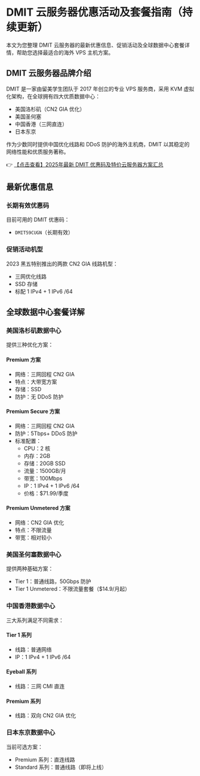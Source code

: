# DMIT 云服务器优惠活动及套餐指南（持续更新）

本文为您整理 DMIT 云服务器的最新优惠信息、促销活动及全球数据中心套餐详情，帮助您选择最适合的海外 VPS 主机方案。

## DMIT 云服务器品牌介绍

DMIT 是一家由留美学生团队于 2017 年创立的专业 VPS 服务商，采用 KVM 虚拟化架构，在全球拥有四大优质数据中心：

- 美国洛杉矶（CN2 GIA 优化）
- 美国圣何塞
- 中国香港（三网直连）
- 日本东京

作为少数同时提供中国优化线路和 DDoS 防护的海外主机商，DMIT 以其稳定的网络性能和优质服务著称。

👉 [【点击查看】2025年最新 DMIT 优惠码及特价云服务器方案汇总](https://bit.ly/dmit_coupon)

## 最新优惠信息

### 长期有效优惠码
目前可用的 DMIT 优惠码：
- `DMIT59CUGN`（长期有效）

### 促销活动机型
2023 黑五特别推出的两款 CN2 GIA 线路机型：
- 三网优化线路
- SSD 存储
- 标配 1 IPv4 + 1 IPv6 /64

## 全球数据中心套餐详解

### 美国洛杉矶数据中心
提供三种优化方案：

#### Premium 方案
- 网络：三网回程 CN2 GIA
- 特点：大带宽方案
- 存储：SSD
- 防护：无 DDoS 防护

#### Premium Secure 方案
- 网络：三网回程 CN2 GIA
- 防护：5Tbps+ DDoS 防护
- 标准配置：
  - CPU：2 核
  - 内存：2GB
  - 存储：20GB SSD
  - 流量：1500GB/月
  - 带宽：100Mbps
  - IP：1 IPv4 + 1 IPv6 /64
  - 价格：$71.99/季度

#### Premium Unmetered 方案
- 网络：CN2 GIA 优化
- 特点：不限流量
- 带宽：相对较小

### 美国圣何塞数据中心
提供两种基础方案：
- Tier 1：普通线路，50Gbps 防护
- Tier 1 Unmetered：不限流量套餐（$14.9/月起）

### 中国香港数据中心
三大系列满足不同需求：

#### Tier 1 系列
- 线路：普通网络
- IP：1 IPv4 + 1 IPv6 /64

#### Eyeball 系列
- 线路：三网 CMI 直连

#### Premium 系列
- 线路：双向 CN2 GIA 优化

### 日本东京数据中心
当前可选方案：
- Premium 系列：直连线路
- Standard 系列：普通线路（即将上线）